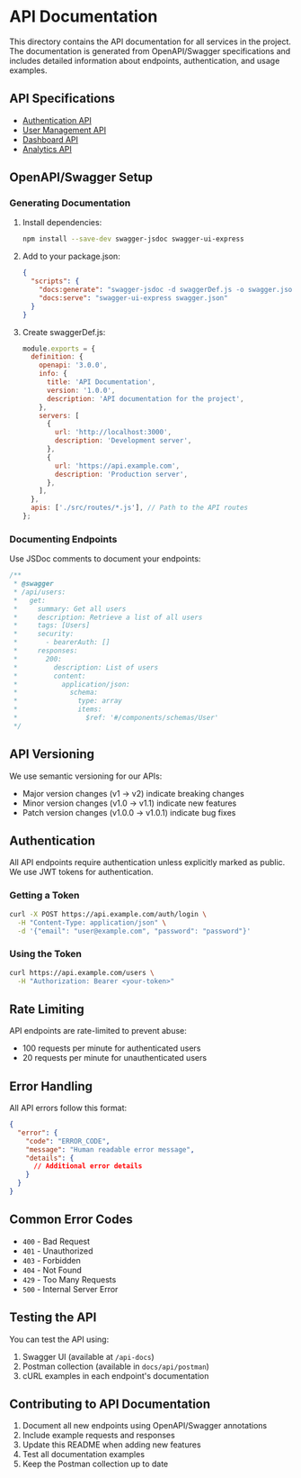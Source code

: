 # API Documentation

This directory contains the API documentation for all services in the project. The documentation is generated from OpenAPI/Swagger specifications and includes detailed information about endpoints, authentication, and usage examples.

## API Specifications

- [Authentication API](./auth/README.md)
- [User Management API](./users/README.md)
- [Dashboard API](./dashboard/README.md)
- [Analytics API](./analytics/README.md)

## OpenAPI/Swagger Setup

### Generating Documentation

1. Install dependencies:
   ```bash
   npm install --save-dev swagger-jsdoc swagger-ui-express
   ```

2. Add to your package.json:
   ```json
   {
     "scripts": {
       "docs:generate": "swagger-jsdoc -d swaggerDef.js -o swagger.json",
       "docs:serve": "swagger-ui-express swagger.json"
     }
   }
   ```

3. Create swaggerDef.js:
   ```javascript
   module.exports = {
     definition: {
       openapi: '3.0.0',
       info: {
         title: 'API Documentation',
         version: '1.0.0',
         description: 'API documentation for the project',
       },
       servers: [
         {
           url: 'http://localhost:3000',
           description: 'Development server',
         },
         {
           url: 'https://api.example.com',
           description: 'Production server',
         },
       ],
     },
     apis: ['./src/routes/*.js'], // Path to the API routes
   };
   ```

### Documenting Endpoints

Use JSDoc comments to document your endpoints:

```javascript
/**
 * @swagger
 * /api/users:
 *   get:
 *     summary: Get all users
 *     description: Retrieve a list of all users
 *     tags: [Users]
 *     security:
 *       - bearerAuth: []
 *     responses:
 *       200:
 *         description: List of users
 *         content:
 *           application/json:
 *             schema:
 *               type: array
 *               items:
 *                 $ref: '#/components/schemas/User'
 */
```

## API Versioning

We use semantic versioning for our APIs:

- Major version changes (v1 → v2) indicate breaking changes
- Minor version changes (v1.0 → v1.1) indicate new features
- Patch version changes (v1.0.0 → v1.0.1) indicate bug fixes

## Authentication

All API endpoints require authentication unless explicitly marked as public. We use JWT tokens for authentication.

### Getting a Token

```bash
curl -X POST https://api.example.com/auth/login \
  -H "Content-Type: application/json" \
  -d '{"email": "user@example.com", "password": "password"}'
```

### Using the Token

```bash
curl https://api.example.com/users \
  -H "Authorization: Bearer <your-token>"
```

## Rate Limiting

API endpoints are rate-limited to prevent abuse:

- 100 requests per minute for authenticated users
- 20 requests per minute for unauthenticated users

## Error Handling

All API errors follow this format:

```json
{
  "error": {
    "code": "ERROR_CODE",
    "message": "Human readable error message",
    "details": {
      // Additional error details
    }
  }
}
```

## Common Error Codes

- `400` - Bad Request
- `401` - Unauthorized
- `403` - Forbidden
- `404` - Not Found
- `429` - Too Many Requests
- `500` - Internal Server Error

## Testing the API

You can test the API using:

1. Swagger UI (available at `/api-docs`)
2. Postman collection (available in `docs/api/postman`)
3. cURL examples in each endpoint's documentation

## Contributing to API Documentation

1. Document all new endpoints using OpenAPI/Swagger annotations
2. Include example requests and responses
3. Update this README when adding new features
4. Test all documentation examples
5. Keep the Postman collection up to date 